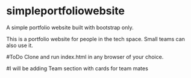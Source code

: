 # simpleportfoliowebsite
A simple portfolio website built with bootstrap only.

This is a portfolio website for people in the tech space.
Small teams can also use it.

#ToDo
Clone and run index.html in any browser of your choice.

#I will be adding Team section with cards for team mates
